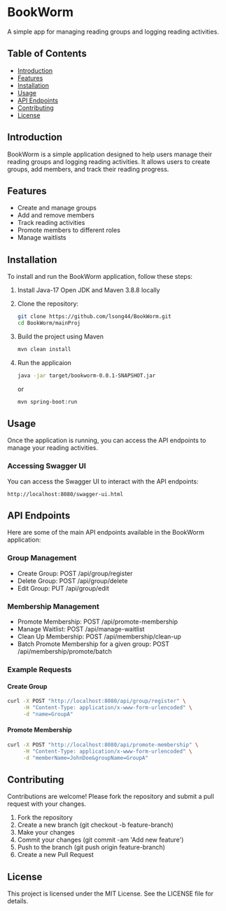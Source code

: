 # BookWorm

A simple app for managing reading groups and logging reading activities.

## Table of Contents

- [Introduction](#introduction)
- [Features](#features)
- [Installation](#installation)
- [Usage](#usage)
- [API Endpoints](#api-endpoints)
- [Contributing](#contributing)
- [License](#license)

## Introduction

BookWorm is a simple application designed to help users manage their reading groups and logging reading activities. It allows users to create groups, add members, and track their reading progress.

## Features

- Create and manage groups
- Add and remove members
- Track reading activities
- Promote members to different roles
- Manage waitlists

## Installation

To install and run the BookWorm application, follow these steps:

1. Install Java-17 Open JDK and Maven 3.8.8 locally
1. Clone the repository:

   ```sh
   git clone https://github.com/lsong44/BookWorm.git
   cd BookWorm/mainProj
   ```
1. Build the project using Maven

    ```sh
    mvn clean install
    ```   

1. Run the applicaion

    ```sh
    java -jar target/bookworm-0.0.1-SNAPSHOT.jar
    ```
    or

    ```sh
    mvn spring-boot:run
    ```

## Usage
Once the application is running, you can access the API endpoints to manage your reading activities.

### Accessing Swagger UI
You can access the Swagger UI to interact with the API endpoints:
```
http://localhost:8080/swagger-ui.html
```

## API Endpoints
Here are some of the main API endpoints available in the BookWorm application:

### Group Management
- Create Group: POST /api/group/register
- Delete Group: POST /api/group/delete
- Edit Group: PUT /api/group/edit

### Membership Management
- Promote Membership: POST /api/promote-membership
- Manage Waitlist: POST /api/manage-waitlist
- Clean Up Membership: POST /api/membership/clean-up
- Batch Promote Membership for a given group: POST /api/membership/promote/batch

### Example Requests
#### Create Group
```sh
curl -X POST "http://localhost:8080/api/group/register" \
     -H "Content-Type: application/x-www-form-urlencoded" \
     -d "name=GroupA"
 ```

#### Promote Membership
```sh
curl -X POST "http://localhost:8080/api/promote-membership" \
     -H "Content-Type: application/x-www-form-urlencoded" \
     -d "memberName=JohnDoe&groupName=GroupA"
```

## Contributing
Contributions are welcome! Please fork the repository and submit a pull request with your changes.

1. Fork the repository
1. Create a new branch (git checkout -b feature-branch)
1. Make your changes
1. Commit your changes (git commit -am 'Add new feature')
1. Push to the branch (git push origin feature-branch)
1. Create a new Pull Request

## License
This project is licensed under the MIT License. See the LICENSE file for details.